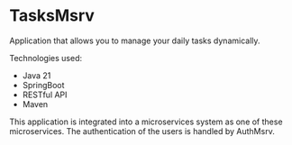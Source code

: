 # TasksMsrv
Application that allows you to manage your daily tasks dynamically.

Technologies used:
- Java 21
- SpringBoot
- RESTful API
- Maven

This application is integrated into a microservices system as one of these microservices. The authentication of the users is handled by AuthMsrv.
